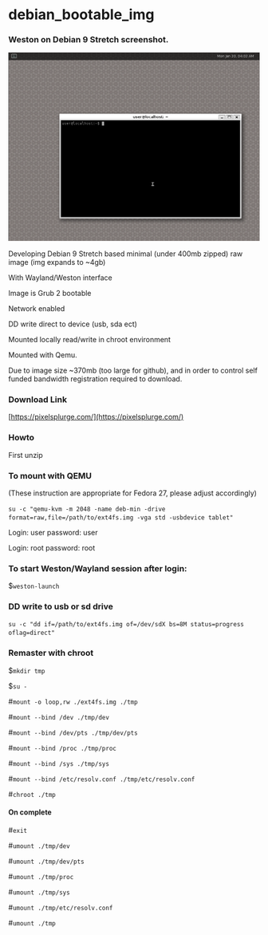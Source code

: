 # debian_bootable_img
### Weston on Debian 9 Stretch screenshot.
![](https://github.com/pixelsplurge/debian_bootable_img/blob/master/weston_screenshot.png)

Developing Debian 9 Stretch based minimal (under 400mb zipped) raw image (img expands to ~4gb)

With Wayland/Weston interface

Image is Grub 2 bootable

Network enabled

DD write direct to device (usb, sda ect)

Mounted locally read/write in chroot environment

Mounted with Qemu.

Due to image size ~370mb (too large for github), and in order to control self funded bandwidth registration required to download.
### Download Link
[https://pixelsplurge.com/](https://pixelsplurge.com/)


### Howto

First unzip
### To mount with QEMU

(These instruction are appropriate for Fedora 27, please adjust accordingly)

`su -c "qemu-kvm -m 2048 -name deb-min -drive format=raw,file=/path/to/ext4fs.img -vga std -usbdevice tablet"`

Login: user password: user

Login: root password: root

### To start Weston/Wayland session after login:

$`weston-launch`

### DD write to usb or sd drive

`su -c "dd if=/path/to/ext4fs.img of=/dev/sdX bs=8M status=progress oflag=direct"`

### Remaster with chroot

$`mkdir tmp`

$`su -`

#`mount -o loop,rw ./ext4fs.img ./tmp`

#`mount --bind /dev ./tmp/dev`

#`mount --bind /dev/pts ./tmp/dev/pts`

#`mount --bind /proc ./tmp/proc`

#`mount --bind /sys ./tmp/sys`

#`mount --bind /etc/resolv.conf ./tmp/etc/resolv.conf`

#`chroot ./tmp`
#### On complete
#`exit`

#`umount ./tmp/dev`

#`umount ./tmp/dev/pts`

#`umount ./tmp/proc`

#`umount ./tmp/sys`

#`umount ./tmp/etc/resolv.conf`

#`umount ./tmp`
